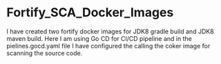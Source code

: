 # Fortify_SCA_Docker_Images

I have created two fortify docker images for JDK8 gradle build and JDK8 maven build.
Here I am using Go CD for CI/CD pipeline and in the pielines.gocd.yaml file I have configured the calling the coker image for scanning the source code.
